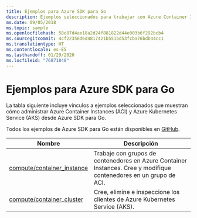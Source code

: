 ```yaml
---
title: Ejemplos para Azure SDK para Go
description: Ejemplos seleccionados para trabajar con Azure Container Instances y Azure Kubernetes Service desde Azure SDK para Go.
ms.date: 09/05/2018
ms.topic: sample
ms.openlocfilehash: 58e87d4ae18a2d24f881822d44e003b6f292bcb4
ms.sourcegitcommit: 4cf22356d6d4817421b551bd53fcba76bdb44cc1
ms.translationtype: HT
ms.contentlocale: es-ES
ms.lasthandoff: 01/29/2020
ms.locfileid: "76871848"
---
```

# <a name="azure-sdk-for-go-samples-for-containers"></a>Ejemplos para Azure SDK para Go

La tabla siguiente incluye vínculos a ejemplos seleccionados que muestran cómo administrar Azure Container Instances (ACI) y Azure Kubernetes Service (AKS) desde Azure SDK para Go.

Todos los ejemplos de Azure SDK para Go están disponibles en [GitHub](https://github.com/Azure-Samples/azure-sdk-for-go-samples).

| Nombre | Descripción |
|------|-------------|
| [compute/container_instance](https://github.com/Azure-Samples/azure-sdk-for-go-samples/blob/master/compute/container_instance.go) | Trabaje con grupos de contenedores en Azure Container Instances. Cree y modifique contenedores en un grupo de ACI. |
| [compute/container_cluster](https://github.com/Azure-Samples/azure-sdk-for-go-samples/blob/master/compute/container_cluster.go) | Cree, elimine e inspeccione los clientes de Azure Kubernetes Service (AKS). |
